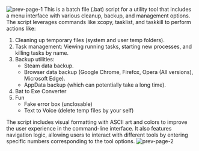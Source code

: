 ![prev-page-1](https://github.com/user-attachments/assets/ced09fe9-91f4-494e-96ed-7a3d5a5271d2)
This is a batch file (.bat) script for a utility tool that includes a menu interface with various cleanup, backup, and management options. The script leverages commands like xcopy, tasklist, and taskkill to perform actions like:

  1. Cleaning up temporary files (system and user temp folders).
  2. Task management: Viewing running tasks, starting new processes, and killing tasks by name.
  3. Backup utilities:
       - Steam data backup.
       - Browser data backup (Google Chrome, Firefox, Opera (All versions), Microsoft Edge).
       - AppData backup (which can potentially take a long time).
  4. Bat to Exe Converter
  5. Fun
       - Fake error box (unclosable)
       - Text to Voice (delete temp files by your self)

The script includes visual formatting with ASCII art and colors to improve the user experience in the command-line interface. It also features navigation logic, allowing users to interact with different tools by entering specific numbers corresponding to the tool options.
![prev-page-2](https://github.com/user-attachments/assets/acb46927-8c2d-4777-bf96-f65e90766aaa)
